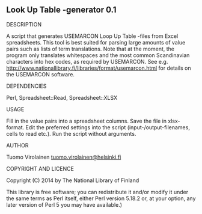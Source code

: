 Look Up Table -generator 0.1
-----------------------------

DESCRIPTION

A script that generates USEMARCON Loop Up Table -files from Excel spreadsheets. This tool is best suited for parsing large amounts of value pairs such as lists of term translations. Note that at the moment, the program only translates whitespaces and the most common Scandinavian characters into hex codes, as required by USEMARCON. See e.g. http://www.nationallibrary.fi/libraries/format/usemarcon.html for details on the USEMARCON software.

DEPENDENCIES

Perl, Spreadsheet::Read, Spreadsheet::XLSX

USAGE

Fill in the value pairs into a spreadsheet columns. Save the file in xlsx-format. Edit the preferred settings into the script (input-/output-filenames, cells to read etc.). Run the script without arguments.

AUTHOR

Tuomo Virolainen <tuomo.virolainen@helsinki.fi>

COPYRIGHT AND LICENCE

Copyright (C) 2014 by The National Library of Finland

This library is free software; you can redistribute it and/or modify
it under the same terms as Perl itself, either Perl version 5.18.2 or,
at your option, any later version of Perl 5 you may have available.)
